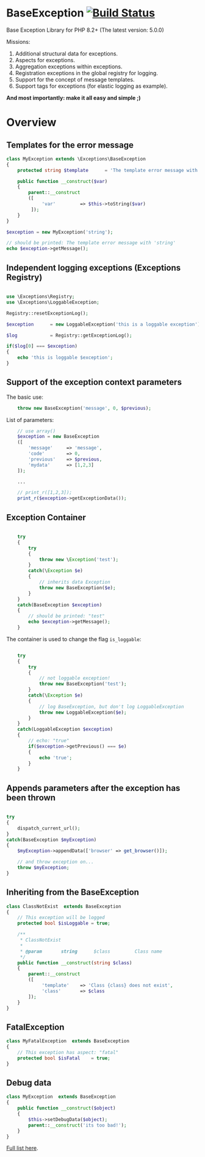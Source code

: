 BaseException [![Build Status](https://secure.travis-ci.org/EdmondDantes/BaseException.png)](http://travis-ci.org/EdmondDantes/BaseException)
=============

Base Exception Library for PHP 8.2+
(The latest version: 5.0.0)

Missions:

1. Additional structural data for exceptions.
2. Aspects for exceptions.
3. Aggregation exceptions within exceptions.
4. Registration exceptions in the global registry for logging.
5. Support for the concept of message templates.
6. Support tags for exceptions (for elastic logging as example).

**And most importantly: make it all easy and simple ;)**

# Overview

## Templates for the error message

```php
class MyException extends \Exceptions\BaseException
{
    protected string $template      = 'The template error message with {var}';

    public function __construct($var)
    {
        parent::__construct
        ([
             'var'         => $this->toString($var)
         ]);
    }
}

$exception = new MyException('string');

// should be printed: The template error message with 'string'
echo $exception->getMessage();
```

## Independent logging exceptions (Exceptions Registry)

```php

use \Exceptions\Registry;
use \Exceptions\LoggableException;

Registry::resetExceptionLog();

$exception      = new LoggableException('this is a loggable exception');

$log            = Registry::getExceptionLog();

if($log[0] === $exception)
{
    echo 'this is loggable $exception';
}

```

## Support of the exception context parameters

The basic use:

```php
    throw new BaseException('message', 0, $previous);
```

List of parameters:

```php
    // use array()
    $exception = new BaseException
    ([
        'message'     => 'message',
        'code'        => 0,
        'previous'    => $previous,
        'mydata'      => [1,2,3]
    ]);

    ...

    // print_r([1,2,3]);
    print_r($exception->getExceptionData());

```

## Exception Container

```php

    try
    {
        try
        {
            throw new \Exception('test');
        }
        catch(\Exception $e)
        {
            // inherits data Exception
            throw new BaseException($e);
        }
    }
    catch(BaseException $exception)
    {
        // should be printed: "test"
        echo $exception->getMessage();
    }

```

The container is used to change the flag `is_loggable`:

```php

    try
    {
        try
        {
            // not loggable exception!
            throw new BaseException('test');
        }
        catch(\Exception $e)
        {
            // log BaseException, but don't log LoggableException
            throw new LoggableException($e);
        }
    }
    catch(LoggableException $exception)
    {
        // echo: "true"
        if($exception->getPrevious() === $e)
        {
            echo 'true';
        }
    }

```

## Appends parameters after the exception has been thrown

```php

try
{
    dispatch_current_url();
}
catch(BaseException $myException)
{
    $myException->appendData(['browser' => get_browser()]);

    // and throw exception on...
    throw $myException;
}

```

## Inheriting from the BaseException

```php
class ClassNotExist  extends BaseException
{
    // This exception will be logged
    protected bool $isLoggable = true;

    /**
     * ClassNotExist
     *
     * @param       string      $class         Class name
     */
    public function __construct(string $class)
    {
        parent::__construct
        ([
             'template'    => 'Сlass {class} does not exist',
             'class'       => $class
        ]);
    }
}
```

## FatalException

```php
class MyFatalException  extends BaseException
{
    // This exception has aspect: "fatal"
    protected bool $isFatal    = true;
}
```

## Debug data

```php
class MyException  extends BaseException
{
    public function __construct($object)
    {
        $this->setDebugData($object);
        parent::__construct('its too bad!');
    }
}
```

[Full list here][1].

[1]: docs/01-Overview.md
